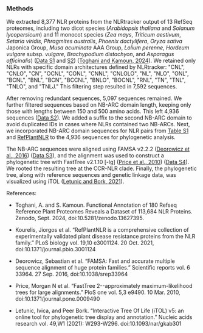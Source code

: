 ### Methods

We extracted 8,377 NLR proteins from the NLRtracker output of 13 RefSeq proteomes, including two dicot species (_Arabidopsis thaliana_ and _Solanum lycopersicum_) and 11 monocot species (_Zea mays_, _Triticum aestivum_, _Setaria viridis_, _Phragmites australis_, _Phoenix dactylifera_, _Oryza sativa_ Japonica Group, _Musa acuminata_ AAA Group, _Lolium perenne_, _Hordeum vulgare_ subsp. _vulgare_, _Brachypodium distachyon_, and _Asparagus officinalis_) ([Data S1](data/Data_S1.xlsx) and [S2](data/Data_S2.xlsx)) ([Toghani and Kamoun, 2024](https://doi.org/10.5281/zenodo.13627395)). We retained only NLRs with specific domain architectures defined by NLRtracker: "CNL", "CNLO", "CN", "OCNL", "CONL", "CNNL", "CNLOLO", "NL", "NLO", "ONL", "BCNL", "BNL", "BCN", "BCCNL", "BNLO", "BOCNL", "RNL", "TN", "TNL", "TNLO", and "TNLJ." This filtering step resulted in 7,592 sequences.

After removing redundant sequences, 5,097 sequences remained. We further filtered sequences based on NB-ARC domain length, keeping only those with lengths between 150 and 500 amino acids. This left 4,936 sequences ([Data S2](data/Data_S2.xlsx)). We added a suffix to the second NB-ARC domain to avoid duplicated IDs in cases where NLRs contained two NB-ARCs. Next, we incorporated NB-ARC domain sequences for NLR pairs from [Table S1](data/Table_S1.xlsx) and [RefPlantNLR](https://doi.org/10.1371/journal.pbio.3001124) to the 4,936 sequences for phylogenetic analysis.

The NB-ARC sequences were aligned using FAMSA v2.2.2 ([Deorowicz et al., 2016](https://doi.org/10.1038/srep33964)) ([Data S3](data/Data_S3.afa.gz)), and the alignment was used to construct a phylogenetic tree with FastTree v2.1.10 [-lg] ([Price et al., 2010](https://doi.org/10.1371/journal.pone.0009490)) ([Data S4](data/Data_S4.newick)). We rooted the resulting tree at the CCR-NLR clade. Finally, the phylogenetic tree, along with reference sequences and genetic linkage data, was visualized using iTOL ([Letunic and Bork, 2021](https://doi.org/10.1093/nar/gkab301)).


References:

- Toghani, A. and S. Kamoun. Functional Annotation of 180 Refseq Reference Plant Proteomes Reveals a Dataset of 113,684 NLR Proteins. Zenodo, Sept. 2024, doi:10.5281/zenodo.13627395.

- Kourelis, Jiorgos et al. “RefPlantNLR is a comprehensive collection of experimentally validated plant disease resistance proteins from the NLR family.” PLoS biology vol. 19,10 e3001124. 20 Oct. 2021, doi:10.1371/journal.pbio.3001124

- Deorowicz, Sebastian et al. “FAMSA: Fast and accurate multiple sequence alignment of huge protein families.” Scientific reports vol. 6 33964. 27 Sep. 2016, doi:10.1038/srep33964

- Price, Morgan N et al. “FastTree 2--approximately maximum-likelihood trees for large alignments.” PloS one vol. 5,3 e9490. 10 Mar. 2010, doi:10.1371/journal.pone.0009490

- Letunic, Ivica, and Peer Bork. “Interactive Tree Of Life (iTOL) v5: an online tool for phylogenetic tree display and annotation.” Nucleic acids research vol. 49,W1 (2021): W293-W296. doi:10.1093/nar/gkab301




